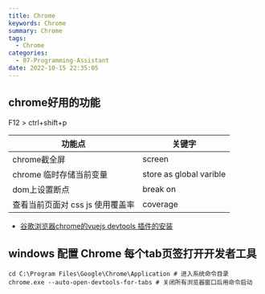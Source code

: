 ```yaml
---
title: Chrome
keywords: Chrome
summary: Chrome
tags:
  - Chrome
categories:
  - 07-Programming-Assistant
date: 2022-10-15 22:35:05
---
```


## chrome好用的功能

F12 > ctrl+shift+p

|功能点|关键字|
| -------------------------------- | ----------------------- |
| chrome截全屏                     | screen                  |
| chrome 临时存储当前变量          | store as global varible |
| dom上设置断点                    | break on                |
| 查看当前页面对 css js 使用覆盖率 | coverage                |


+ [谷歌浏览器chrome的vuejs devtools 插件的安装](https://www.cnblogs.com/alice-fee/p/8038367.html)

## windows 配置 Chrome 每个tab页签打开开发者工具
```shell
cd C:\Program Files\Google\Chrome\Application # 进入系统命令目录
chrome.exe --auto-open-devtools-for-tabs # 关闭所有浏览器窗口后用命令启动
```

